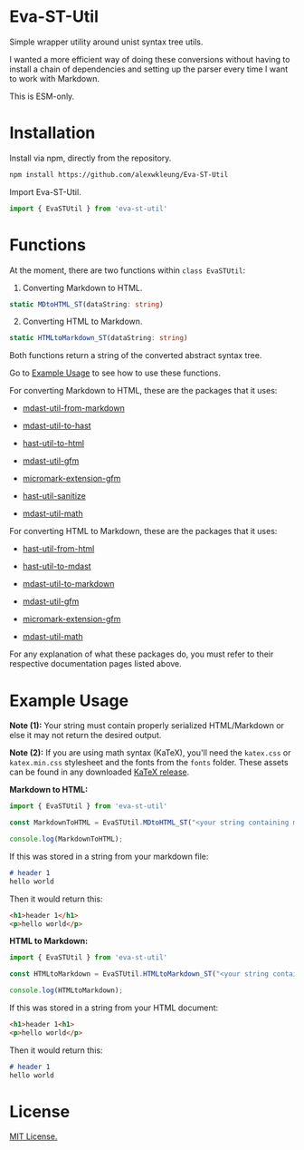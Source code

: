 # Eva-ST-Util

Simple wrapper utility around unist syntax tree utils.

I wanted a more efficient way of doing these conversions without having to install a chain of dependencies and setting up the parser every time I want to work with Markdown.

This is ESM-only.

# Installation

Install via npm, directly from the repository.

```bash
npm install https://github.com/alexwkleung/Eva-ST-Util
```

Import Eva-ST-Util.

```typescript
import { EvaSTUtil } from 'eva-st-util'
```

# Functions

At the moment, there are two functions within `class EvaSTUtil`:

1. Converting Markdown to HTML.

```typescript
static MDtoHTML_ST(dataString: string)
```

2. Converting HTML to Markdown.

```typescript
static HTMLtoMarkdown_ST(dataString: string)
```

Both functions return a string of the converted abstract syntax tree. 

Go to [Example Usage](#example-usage) to see how to use these functions.

For converting Markdown to HTML, these are the packages that it uses:

- [mdast-util-from-markdown](https://github.com/syntax-tree/mdast-util-from-markdown)

- [mdast-util-to-hast](https://github.com/syntax-tree/mdast-util-to-hast)

- [hast-util-to-html](https://github.com/syntax-tree/hast-util-to-html)

- [mdast-util-gfm](https://github.com/syntax-tree/mdast-util-gfm)

- [micromark-extension-gfm](https://github.com/micromark/micromark-extension-gfm)

- [hast-util-sanitize](https://github.com/syntax-tree/hast-util-sanitize)

- [mdast-util-math](https://github.com/syntax-tree/mdast-util-math)

For converting HTML to Markdown, these are the packages that it uses:

- [hast-util-from-html](https://github.com/syntax-tree/hast-util-from-html)

- [hast-util-to-mdast](https://github.com/syntax-tree/hast-util-to-mdast)

- [mdast-util-to-markdown](https://github.com/syntax-tree/mdast-util-to-markdown)

- [mdast-util-gfm](https://github.com/syntax-tree/mdast-util-gfm)

- [micromark-extension-gfm](https://github.com/micromark/micromark-extension-gfm)

- [mdast-util-math](https://github.com/syntax-tree/mdast-util-math)

For any explanation of what these packages do, you must refer to their respective documentation pages listed above.

# Example Usage 

**Note (1):** Your string must contain properly serialized HTML/Markdown or else it may not return the desired output.

**Note (2):** If you are using math syntax (KaTeX), you'll need the `katex.css` or `katex.min.css` stylesheet and the fonts from the `fonts` folder. These assets can be found in any downloaded [KaTeX release](https://github.com/KaTeX/KaTeX/releases).

**Markdown to HTML:**

```typescript
import { EvaSTUtil } from 'eva-st-util'

const MarkdownToHTML = EvaSTUtil.MDtoHTML_ST("<your string containing markdown>");

console.log(MarkdownToHTML);
```

If this was stored in a string from your markdown file:

```markdown
# header 1
hello world
```

Then it would return this:

```html
<h1>header 1</h1>
<p>hello world</p>
```

**HTML to Markdown:**

```typescript
import { EvaSTUtil } from 'eva-st-util'

const HTMLtoMarkdown = EvaSTUtil.HTMLtoMarkdown_ST("<your string containing html nodes>");

console.log(HTMLtoMarkdown);
```

If this was stored in a string from your HTML document:

```html
<h1>header 1<h1>
<p>hello world</p>
```

Then it would return this:

```markdown
# header 1
hello world
```

# License 

[MIT License.](https://github.com/alexwkleung/Eva-ST-Util/blob/main/LICENSE)